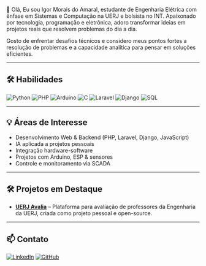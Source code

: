 👋 Olá, Eu sou Igor Morais do Amaral, estudante de Engenharia Elétrica com ênfase em Sistemas e Computação na UERJ e bolsista no INT.
Apaixonado por tecnologia, programação e eletrônica, adoro transformar ideias em projetos reais que resolvem problemas do dia a dia.

Gosto de enfrentar desafios técnicos e considero meus pontos fortes a resolução de problemas e a capacidade analítica para pensar em soluções eficientes.

---

## 🛠️ Habilidades

![Python](https://img.shields.io/badge/Python-Intermediário-007BFF?style=flat&logo=python&logoColor=white)
![PHP](https://img.shields.io/badge/PHP-Básico-6c757d?style=flat&logo=php&logoColor=white)
![Arduino](https://img.shields.io/badge/Arduino-Intermediário-007BFF?style=flat&logo=arduino&logoColor=white)
![C](https://img.shields.io/badge/C-Básico-6c757d?style=flat&logo=c&logoColor=white)
![Laravel](https://img.shields.io/badge/Laravel-Básico-6c757d?style=flat&logo=laravel&logoColor=white)
![Django](https://img.shields.io/badge/Django-Básico-6c757d?style=flat&logo=django&logoColor=white)
![SQL](https://img.shields.io/badge/SQL-Básico-6c757d?style=flat&logo=sql&logoColor=white)

---

## 💡 Áreas de Interesse

- Desenvolvimento Web & Backend (PHP, Laravel, Django, JavaScript)
- IA aplicada a projetos pessoais
- Integração hardware-software  
- Projetos com Arduino, ESP & sensores  
- Controle e monitoramento via SCADA   

---

## 🛠️ Projetos em Destaque

- **[UERJ Avalia](https://github.com/igor-mrs/uerj-avalia)** – Plataforma para avaliação de professores da Engenharia da UERJ, criada como projeto pessoal e open-source.

---

## 📫 Contato

[![LinkedIn](https://img.shields.io/badge/LinkedIn-0A66C2?style=flat&logo=linkedin&logoColor=white)](https://www.linkedin.com/in/igor-amaral-3a2475209/)
[![GitHub](https://img.shields.io/badge/GitHub-181717?style=flat&logo=github&logoColor=white)](https://github.com/igor-mrs)
